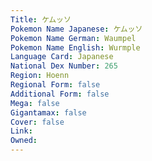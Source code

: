 ```yaml
---
﻿Title: ケムッソ
Pokemon Name Japanese: ケムッソ
Pokemon Name German: Waumpel
Pokemon Name English: Wurmple
Language Card: Japanese
National Dex Number: 265
Region: Hoenn
Regional Form: false
Additional Form: false
Mega: false
Gigantamax: false
Cover: false
Link: 
Owned: 
---
```

